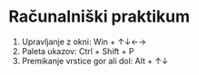 # Računalniški praktikum
1) Upravljanje z okni: Win + ↑↓←→
2) Paleta ukazov: Ctrl + Shift + P
3) Premikanje vrstice gor ali dol: Alt + ↑↓
